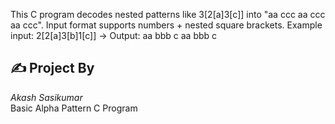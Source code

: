 This C program decodes nested patterns like 3[2[a]3[c]] into "aa ccc aa ccc aa ccc".
Input format supports numbers + nested square brackets.
Example input: 2[2[a]3[b]1[c]] → Output: aa bbb c aa bbb c


## ✍ Project By

*Akash Sasikumar*  
Basic Alpha Pattern C Program
